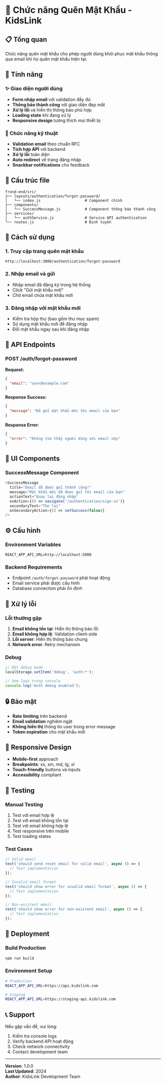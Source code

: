 # 🔐 Chức năng Quên Mật Khẩu - KidsLink

## 📋 Tổng quan
Chức năng quên mật khẩu cho phép người dùng khôi phục mật khẩu thông qua email khi họ quên mật khẩu hiện tại.

## 🚀 Tính năng

### ✨ Giao diện người dùng
- **Form nhập email** với validation đầy đủ
- **Thông báo thành công** với giao diện đẹp mắt
- **Xử lý lỗi** và hiển thị thông báo phù hợp
- **Loading state** khi đang xử lý
- **Responsive design** tương thích mọi thiết bị

### 🔧 Chức năng kỹ thuật
- **Validation email** theo chuẩn RFC
- **Tích hợp API** với backend
- **Xử lý lỗi** toàn diện
- **Auto redirect** về trang đăng nhập
- **Snackbar notifications** cho feedback

## 📁 Cấu trúc file

```
frond-end/src/
├── layouts/authentication/forgot-password/
│   └── index.js                    # Component chính
├── components/
│   └── SuccessMessage.js           # Component thông báo thành công
├── services/
│   └── authService.js              # Service API authentication
└── routes.js                       # Định tuyến
```

## 🎯 Cách sử dụng

### 1. Truy cập trang quên mật khẩu
```
http://localhost:3000/authentication/forgot-password
```

### 2. Nhập email và gửi
- Nhập email đã đăng ký trong hệ thống
- Click "Gửi mật khẩu mới"
- Chờ email chứa mật khẩu mới

### 3. Đăng nhập với mật khẩu mới
- Kiểm tra hộp thư (bao gồm thư mục spam)
- Sử dụng mật khẩu mới để đăng nhập
- Đổi mật khẩu ngay sau khi đăng nhập

## 🔗 API Endpoints

### POST /auth/forgot-password
**Request:**
```json
{
  "email": "user@example.com"
}
```

**Response Success:**
```json
{
  "message": "Đã gửi mật khẩu mới tới email của bạn"
}
```

**Response Error:**
```json
{
  "error": "Không tìm thấy người dùng với email này"
}
```

## 🎨 UI Components

### SuccessMessage Component
```javascript
<SuccessMessage
  title="Email đã được gửi thành công!"
  message="Mật khẩu mới đã được gửi tới email của bạn"
  actionText="Quay lại đăng nhập"
  onAction={() => navigate('/authentication/sign-in')}
  secondaryText="Thử lại"
  onSecondaryAction={() => setSuccess(false)}
/>
```

## ⚙️ Cấu hình

### Environment Variables
```env
REACT_APP_API_URL=http://localhost:5000
```

### Backend Requirements
- Endpoint `/auth/forgot-password` phải hoạt động
- Email service phải được cấu hình
- Database connection phải ổn định

## 🐛 Xử lý lỗi

### Lỗi thường gặp
1. **Email không tồn tại**: Hiển thị thông báo lỗi
2. **Email không hợp lệ**: Validation client-side
3. **Lỗi server**: Hiển thị thông báo chung
4. **Network error**: Retry mechanism

### Debug
```javascript
// Bật debug mode
localStorage.setItem('debug', 'auth:*');

// Xem logs trong console
console.log('Auth debug enabled');
```

## 🔒 Bảo mật

- **Rate limiting** trên backend
- **Email validation** nghiêm ngặt
- **Không hiển thị** thông tin user trong error message
- **Token expiration** cho mật khẩu mới

## 📱 Responsive Design

- **Mobile-first** approach
- **Breakpoints**: xs, sm, md, lg, xl
- **Touch-friendly** buttons và inputs
- **Accessibility** compliant

## 🧪 Testing

### Manual Testing
1. Test với email hợp lệ
2. Test với email không tồn tại
3. Test với email không hợp lệ
4. Test responsive trên mobile
5. Test loading states

### Test Cases
```javascript
// Valid email
test('should send reset email for valid email', async () => {
  // Test implementation
});

// Invalid email format
test('should show error for invalid email format', async () => {
  // Test implementation
});

// Non-existent email
test('should show error for non-existent email', async () => {
  // Test implementation
});
```

## 🚀 Deployment

### Build Production
```bash
npm run build
```

### Environment Setup
```bash
# Production
REACT_APP_API_URL=https://api.kidslink.com

# Staging
REACT_APP_API_URL=https://staging-api.kidslink.com
```

## 📞 Support

Nếu gặp vấn đề, vui lòng:
1. Kiểm tra console logs
2. Verify backend API hoạt động
3. Check network connectivity
4. Contact development team

---

**Version**: 1.0.0  
**Last Updated**: 2024  
**Author**: KidsLink Development Team




